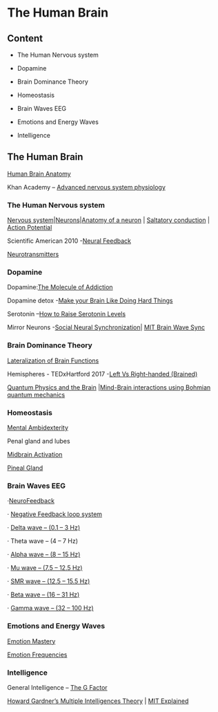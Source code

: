 # The Human Brain

## Content

- The Human Nervous system

- Dopamine

- Brain Dominance Theory

- Homeostasis

- Brain Waves EEG

- Emotions and Energy Waves

- Intelligence

## The Human Brain

[Human Brain Anatomy](https://en.wikipedia.org/wiki/Human_brain)

Khan Academy – [Advanced nervous system
physiology](https://www.khanacademy.org/science/health-and-medicine/nervous-system-and-sensory-infor#neuron-membrane-potentials-topic)

### The Human Nervous system

[Nervous
system](https://en.wikipedia.org/wiki/Nervous_system)|[Neurons](https://en.wikipedia.org/wiki/Nervous_system#Neurons)|[Anatomy
of a
neuron](https://www.khanacademy.org/science/biology/human-biology/neuron-nervous-system/v/anatomy-of-a-neuron)
| [Saltatory
conduction](https://en.wikipedia.org/wiki/Saltatory_conduction) |
[Action
Potential](https://www.khanacademy.org/science/health-and-medicine/nervous-system-and-sensory-infor/neuron-membrane-potentials-topic/v/neuron-action-potential-description)

Scientific American 2010 -[Neural
Feedback](https://www.scientificamerican.com/article/neural-feedback/)

[Neurotransmitters](https://en.wikipedia.org/wiki/Neurotransmitter)

### Dopamine

Dopamine:[The Molecule of
Addiction](https://www.youtube.com/watch?v=bdiMFQk_aW8)

Dopamine detox -[Make your Brain Like Doing Hard
Things](https://www.youtube.com/watch?v=9QiE-M1LrZk)

Serotonin –[How to Raise Serotonin
Levels](https://www.youtube.com/watch?v=sfU-LmdYRnI)

Mirror Neurons -[Social Neural
Synchronization](https://www.researchgate.net/publication/323651038_Sharing_the_social_world_via_intersubject_neural_synchronization)|
[MIT Brain Wave
Sync](https://news.mit.edu/2014/synchronized-brain-waves-enable-rapid-learning-0612)

### Brain Dominance Theory

[Lateralization of Brain
Functions](https://en.wikipedia.org/wiki/Lateralization_of_brain_function)

Hemispheres - TEDxHartford 2017 -[Left Vs Right-handed
(Brained)](https://www.youtube.com/watch?v=3Z9CBuuOmrY)

[Quantum Physics and the Brain](https://www.bbcearth.com/) |[Mind-Brain
interactions using Bohmian quantum
mechanics](https://www.ncbi.nlm.nih.gov/pmc/articles/PMC6667669/)

### Homeostasis

[Mental Ambidexterity](https://en.wikipedia.org/wiki/Ambidexterity)

Penal gland and lubes

[Midbrain Activation](https://www.youtube.com/watch?v=qaqwDKqslI0)

[Pineal Gland](https://www.youtube.com/watch?v=0nNDWTddvsY)

### Brain Waves EEG

·[NeuroFeedback](https://neurofeedbackalliance.org/understanding-brain-waves/)

· [Negative Feedback loop
system](https://www.funderstanding.com/brain/brain-biology-a-negative-feedback-loop-system/)

· [Delta wave – (0.1 – 3 Hz)](https://en.wikipedia.org/wiki/Delta_wave)

· Theta wave – (4 – 7 Hz)

· [Alpha wave – (8 – 15 Hz)](https://en.wikipedia.org/wiki/Alpha_wave)

· [Mu wave – (7.5 – 12.5 Hz)](https://en.wikipedia.org/wiki/Mu_wave)

· [SMR wave – (12.5 – 15.5
Hz)](https://en.wikipedia.org/wiki/Sensorimotor_rhythm)

· [Beta wave – (16 – 31 Hz)](https://en.wikipedia.org/wiki/Beta_wave)

· [Gamma wave – (32 – 100 Hz)](https://en.wikipedia.org/wiki/Gamma_wave)

### Emotions and Energy Waves

[Emotion Mastery](https://www.youtube.com/watch?v=EKy19WzkPxE)

[Emotion
Frequencies](https://i.pinimg.com/736x/38/fc/41/38fc41e7b3546f64c67306d85b96cc13--emotional-healing-frequency.jpg)

### Intelligence

General Intelligence – [The G
Factor](https://en.wikipedia.org/wiki/G_factor_\(psychometrics\))

[Howard Gardner’s Multiple Intelligences
Theory](https://en.wikipedia.org/wiki/Theory_of_multiple_intelligences)
| [MIT Explained](https://www.youtube.com/watch?v=s2EdujrM0vA)
